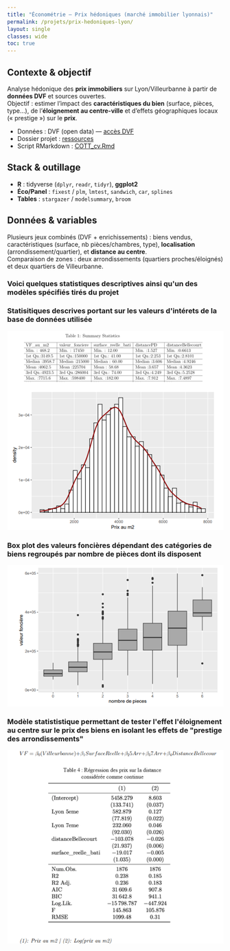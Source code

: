 ```yaml
---
title: "Économétrie — Prix hédoniques (marché immobilier lyonnais)"
permalink: /projets/prix-hedoniques-lyon/
layout: single
classes: wide
toc: true
---
```


## Contexte & objectif
Analyse hédonique des **prix immobiliers** sur Lyon/Villeurbanne à partir de **données DVF** et sources ouvertes.  
Objectif : estimer l’impact des **caractéristiques du bien** (surface, pièces, type…), de l’**éloignement au centre-ville** et d’effets géographiques locaux (« prestige ») sur le **prix**.

- Données : DVF (open data) — [accès DVF](https://app.dvf.etalab.gouv.fr/)  
- Dossier projet : [ressources](../asset/data_analysis_DVF/data)  
- Script RMarkdown : [COTT_cv.Rmd](../asset/data_analysis_DVF/notebooks/COTT%20cv.rmd)

## Stack & outillage
- **R** : tidyverse (`dplyr`, `readr`, `tidyr`), **ggplot2**
- **Éco/Panel** : `fixest` / `plm`, `lmtest`, `sandwich`, `car`, `splines`
- **Tables** : `stargazer` / `modelsummary`, `broom`


## Données & variables
Plusieurs jeux combinés (DVF + enrichissements) : biens vendus, caractéristiques (surface, nb pièces/chambres, type), **localisation** (arrondissement/quartier), et **distance au centre**.  
Comparaison de zones : deux arrondissements (quartiers proches/éloignés) et deux quartiers de Villeurbanne.


### Voici quelques statistiques descriptives ainsi qu'un des modèles spécifiés tirés du projet
 
### Statisitiques descrives portant sur les valeurs d'intérets de la base de données utilisée

![](../asset/data_analysis_DVF/images/Statisitiques%20descrives%20portant%20sur%20les%20valeurs%20d%E2%80%99inte%CC%81rets%20de%20la%20base%20de%20donne%CC%81es%20utilise%CC%81e%20%20.png)

### Box plot des valeurs foncières dépendant des catégories de biens regroupés par nombre de pièces dont ils disposent

![](../asset/data_analysis_DVF/images/Box%20plot%20des%20valeurs%20foncie%CC%80res%20de%CC%81pendant%20des%20cate%CC%81gories%20de%20biens%20regroupe%CC%81s%20par%20nombre%20de%20pie%CC%80ces%20dont%20ils%20disposent%20%20.png)


### Modèle statististique permettant de tester l'effet l'éloignement au centre sur le prix des biens en isolant les effets de "prestige des arrondissements"

![](../asset/data_analysis_DVF/images/Mode%CC%80le%20statististique%20permettant%20de%20tester%20l%E2%80%99effet%20l%E2%80%99e%CC%81loignement%20au%20centre%20sur%20le%20prix%20des%20biens%20en%20isolant%20les%20effets%20de%20%E2%80%9Cprestige%20des%20arrondissements%E2%80%9D%20%20.png)




